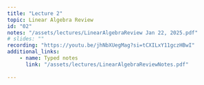 ```yaml
---
title: "Lecture 2"
topic: Linear Algebra Review
id: "02"
notes: "/assets/lectures/LinearAlgebraReview Jan 22, 2025.pdf"
# slides: ""
recording: "https://youtu.be/jhNbXUegMag?si=tCXILxY11gczHBwI"
additional_links:
    - name: Typed notes
      link: "/assets/lectures/LinearAlgebraReviewNotes.pdf"
    
---
```

